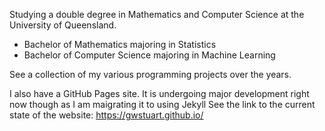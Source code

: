 Studying a double degree in Mathematics and Computer Science at the University of Queensland.
- Bachelor of Mathematics majoring in Statistics
- Bachelor of Computer Science majoring in Machine Learning

See a collection of my various programming projects over the years.

I also have a GitHub Pages site.
It is undergoing major development right now though as I am maigrating it to using Jekyll
See the link to the current state of the website: https://gwstuart.github.io/
